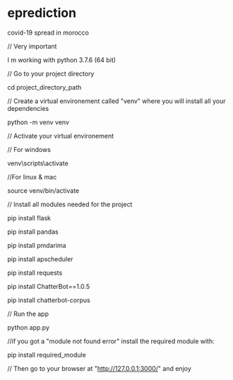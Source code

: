 # eprediction
covid-19 spread in morocco


// Very important

I m working with python 3.7.6 (64 bit)


// Go to your project directory

cd project_directory_path


// Create a virtual environement called "venv" where you will install all your dependencies

python -m venv venv


// Activate your virtual environement 

// For windows

venv\scripts\activate

//For linux & mac

source venv/bin/activate



// Install all modules needed for the project

pip install flask

pip install pandas

pip install pmdarima

pip install apscheduler

pip install requests

pip install ChatterBot==1.0.5

pip install chatterbot-corpus


// Run the app

python app.py


//if you got a "module not found error" install the required module with:

pip install required_module


// Then go to your browser at "http://127.0.0.1:3000/" and enjoy
